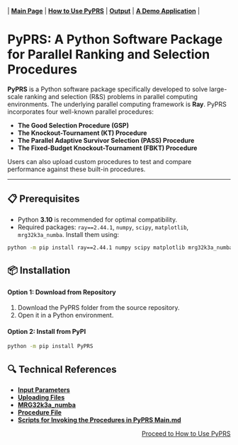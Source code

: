 | [**Main Page**](README.md) | [**How to Use PyPRS**](./files/How%20to%20Use%20PyPRS.md) | [**Output**](./files/Output.md) | [**A Demo Application**](./files/A%20Demo%20Application.md) |


# PyPRS: A Python Software Package for Parallel Ranking and Selection Procedures



**PyPRS** is a Python software package specifically developed to solve large-scale ranking and selection (R&S) problems in parallel computing environments. The underlying parallel computing framework is **Ray**. PyPRS incorporates four well-known parallel procedures: 

- **The Good Selection Procedure (GSP)**
- **The Knockout-Tournament (KT) Procedure**
- **The Parallel Adaptive Survivor Selection (PASS) Procedure**
- **The Fixed-Budget Knockout-Tournament (FBKT) Procedure**

Users can also upload custom procedures to test and compare performance against these built-in procedures.

---
## 📋 Prerequisites
- Python **3.10** is recommended for optimal compatibility.
- Required packages:  `ray==2.44.1`, `numpy`, `scipy`, `matplotlib`, `mrg32k3a_numba`. Install them using:
```bash
python -m pip install ray==2.44.1 numpy scipy matplotlib mrg32k3a_numba
```

## 📦 Installation
#### Option 1: Download from Repository
1. Download the PyPRS folder from the source repository.
2. Open it in a Python environment.
#### Option 2: Install from PyPI
```bash
python -m pip install PyPRS
```
## 🔍 Technical References
- [**Input Parameters**](./files/Input%20Parameters%20Main.md)
- [**Uploading Files**](./files/Uploading%20Files%20Main.md)
- [**MRG32k3a_numba**](./files/MRG32k3a_numba%20Main.md)
- [**Procedure File**](./files/Procedure%20File%20Main.md)
- [**Scripts for Invoking the Procedures in PyPRS Main.md**](./files/Scripts%20for%20Invoking%20the%20Procedures%20in%20PyPRS%20Main.md)
<p align="right"><a href="./files/How to Use PyPRS.md"> Proceed to How to Use PyPRS</a></p>
